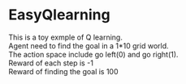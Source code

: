 # EasyQlearning
This is a toy exmple of Q learning.\
Agent need to find the goal in a 1*10 grid world.\
The action space include go left(0) and go right(1).\
Reward of each step is -1\
Reward of finding the goal is 100
